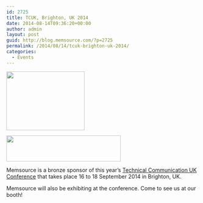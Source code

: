 ```yaml
---
id: 2725
title: TCUK, Brighton, UK 2014
date: 2014-08-14T09:36:20+00:00
author: admin
layout: post
guid: http://blog.memsource.com/?p=2725
permalink: /2014/08/14/tcuk-brighton-uk-2014/
categories:
  - Events
---
```

[<img class="alignnone size-full wp-image-2728" title="TCUK logo" src="/wp-content/uploads/2014/08/TCUK-logo.png" alt="" width="205" height="154" />](http://technicalcommunicationuk.com/)

[<img class="alignnone size-medium wp-image-2729" title="TCUK_2014_banner_01" src="/wp-content/uploads/2014/08/TCUK_2014_banner_011-300x68.png" alt="" width="300" height="68" />](/wp-content/uploads/2014/08/TCUK_2014_banner_011.png)

Memsource is a bronze sponsor of this year&#8217;s [Technical Communication UK Conference](http://technicalcommunicationuk.com/) that takes place 16 to 18 September 2014 in Brighton, UK.

Memsource will also be exhibiting at the conference. Come to see us at our booth!